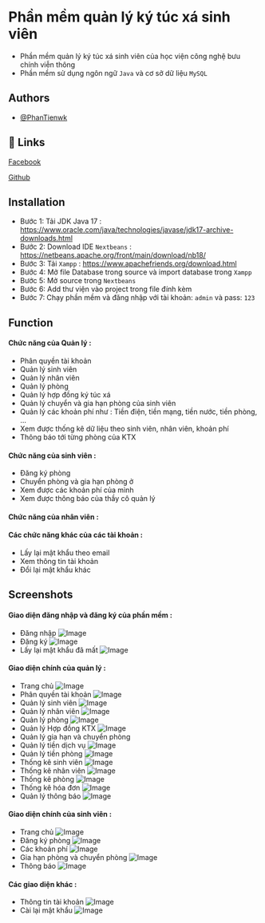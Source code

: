 
# Phần mềm quản lý ký túc xá sinh viên

- Phần mềm quản lý ký túc xá sinh viên của học viện công nghệ bưu chính viễn thông
- Phần mềm sử dụng ngôn ngữ `Java` và cơ sở dữ liệu `MySQL`


## Authors

- [@PhanTienwk](https://github.com/PhanTienwk)


## 🔗 Links
[Facebook](https://www.facebook.com/profile.php?id=100015016035858)

[Github](https://github.com/PhanTienwk)


## Installation
- Bước 1: Tải JDK Java 17 : https://www.oracle.com/java/technologies/javase/jdk17-archive-downloads.html
- Bước 2: Download IDE `Nextbeans` : https://netbeans.apache.org/front/main/download/nb18/
- Bước 3: Tải `Xampp` : https://www.apachefriends.org/download.html 
- Bước 4: Mở file Database trong source và import database trong `Xampp`
- Bước 5: Mở source trong `Nextbeans`
- Bước 6: Add thư viện vào project trong file đính kèm
- Bước 7: Chạy phần mềm và đăng nhập với tài khoản: `admin` và pass: `123`


## Function
#### Chức năng của Quản lý :
- Phân quyền tài khoản
- Quản lý sinh viên
- Quản lý nhân viên
- Quản lý phòng
- Quản lý hợp đồng ký túc xá 
- Quản lý chuyển và gia hạn phòng của sinh viên
- Quản lý các khoản phí như : Tiền điện, tiền mạng, tiền nước, tiền phòng, ...
- Xem được thống kê dữ liệu theo sinh viên, nhân viên, khoản phí
- Thông báo tới từng phòng của KTX

#### Chức năng của sinh viên :
- Đăng ký phòng
- Chuyển phòng và gia hạn phòng ở
- Xem được các khoản phí của mình
- Xem được thông báo của thầy cô quản lý

#### Chức năng của nhân viên : 

#### Các chức năng khác của các tài khoản :
- Lấy lại mật khẩu theo email
- Xem thông tin tài khoản
- Đổi lại mật khẩu khác
## Screenshots
#### Giao diện đăng nhập và đăng ký của phần mềm :
- Đăng nhập
![Image](https://raw.github.com/PhanTienwk/QuanLyKyTucXaApp/main/Screenshot_PhanMemQuanLyKTX/login.png)
- Đăng ký
![Image](https://raw.github.com/PhanTienwk/QuanLyKyTucXaApp/main/Screenshot_PhanMemQuanLyKTX/Register.png)
- Lấy lại mật khẩu đã mất
![Image](https://raw.github.com/PhanTienwk/QuanLyKyTucXaApp/main/Screenshot_PhanMemQuanLyKTX/email.png)


#### Giao diện chính của quản lý :
- Trang chủ
![Image](https://raw.github.com/PhanTienwk/QuanLyKyTucXaApp/main/Screenshot_PhanMemQuanLyKTX/home.png)
- Phân quyền tài khoản 
![Image](https://raw.github.com/PhanTienwk/QuanLyKyTucXaApp/main/Screenshot_PhanMemQuanLyKTX/1.png)
- Quản lý sinh viên
![Image](https://raw.github.com/PhanTienwk/QuanLyKyTucXaApp/main/Screenshot_PhanMemQuanLyKTX/2.png)
- Quản lý nhân viên
![Image](https://raw.github.com/PhanTienwk/QuanLyKyTucXaApp/main/Screenshot_PhanMemQuanLyKTX/3.png)
- Quản lý phòng
![Image](https://raw.github.com/PhanTienwk/QuanLyKyTucXaApp/main/Screenshot_PhanMemQuanLyKTX/4.png)
- Quản lý Hợp đồng KTX
![Image](https://raw.github.com/PhanTienwk/QuanLyKyTucXaApp/main/Screenshot_PhanMemQuanLyKTX/6.png)
- Quản lý gia hạn và chuyển phòng
- Quản lý tiền dịch vụ
![Image](https://raw.github.com/PhanTienwk/QuanLyKyTucXaApp/main/Screenshot_PhanMemQuanLyKTX/5.png)
- Quản lý tiền phòng
![Image](https://raw.github.com/PhanTienwk/QuanLyKyTucXaApp/main/Screenshot_PhanMemQuanLyKTX/7.png)
- Thống kê sinh viên
![Image](https://raw.github.com/PhanTienwk/QuanLyKyTucXaApp/main/Screenshot_PhanMemQuanLyKTX/8.png)
- Thống kê nhân viên
![Image](https://raw.github.com/PhanTienwk/QuanLyKyTucXaApp/main/Screenshot_PhanMemQuanLyKTX/10.png)
- Thống kê phòng
![Image](https://raw.github.com/PhanTienwk/QuanLyKyTucXaApp/main/Screenshot_PhanMemQuanLyKTX/9.png)
- Thống kê hóa đơn
![Image](https://raw.github.com/PhanTienwk/QuanLyKyTucXaApp/main/Screenshot_PhanMemQuanLyKTX/11.png)
- Quản lý thông báo
![Image](https://raw.github.com/PhanTienwk/QuanLyKyTucXaApp/main/Screenshot_PhanMemQuanLyKTX/12.png)

#### Giao diện chính của sinh viên :
- Trang chủ
![Image](https://raw.github.com/PhanTienwk/QuanLyKyTucXaApp/main/Screenshot_PhanMemQuanLyKTX/19.png)
- Đăng ký phòng
![Image](https://raw.github.com/PhanTienwk/QuanLyKyTucXaApp/main/Screenshot_PhanMemQuanLyKTX/15.png)
- Các khoản phí
![Image](https://raw.github.com/PhanTienwk/QuanLyKyTucXaApp/main/Screenshot_PhanMemQuanLyKTX/16.png)
- Gia hạn phòng và chuyển phòng
![Image](https://raw.github.com/PhanTienwk/QuanLyKyTucXaApp/main/Screenshot_PhanMemQuanLyKTX/17.png)
- Thông báo
![Image](https://raw.github.com/PhanTienwk/QuanLyKyTucXaApp/main/Screenshot_PhanMemQuanLyKTX/18.png)
#### Các giao diện khác :
- Thông tin tài khoản 
![Image](https://raw.github.com/PhanTienwk/QuanLyKyTucXaApp/main/Screenshot_PhanMemQuanLyKTX/13.png)
- Cài lại mật khẩu
![Image](https://raw.github.com/PhanTienwk/QuanLyKyTucXaApp/main/Screenshot_PhanMemQuanLyKTX/14.png)